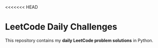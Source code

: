 <<<<<<< HEAD
# LeetCode Daily Challenges

This repository contains my **daily LeetCode problem solutions** in Python.  
 
